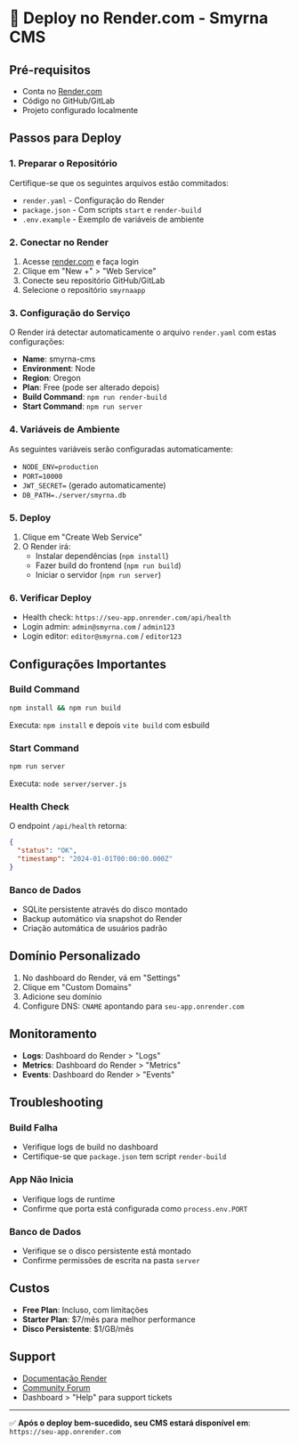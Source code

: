 # 🚀 Deploy no Render.com - Smyrna CMS

## Pré-requisitos
- Conta no [Render.com](https://render.com)
- Código no GitHub/GitLab
- Projeto configurado localmente

## Passos para Deploy

### 1. Preparar o Repositório
Certifique-se que os seguintes arquivos estão commitados:
- `render.yaml` - Configuração do Render
- `package.json` - Com scripts `start` e `render-build`
- `.env.example` - Exemplo de variáveis de ambiente

### 2. Conectar no Render
1. Acesse [render.com](https://render.com) e faça login
2. Clique em "New +" > "Web Service"
3. Conecte seu repositório GitHub/GitLab
4. Selecione o repositório `smyrnaapp`

### 3. Configuração do Serviço
O Render irá detectar automaticamente o arquivo `render.yaml` com estas configurações:

- **Name**: smyrna-cms
- **Environment**: Node
- **Region**: Oregon
- **Plan**: Free (pode ser alterado depois)
- **Build Command**: `npm run render-build`
- **Start Command**: `npm run server`

### 4. Variáveis de Ambiente
As seguintes variáveis serão configuradas automaticamente:
- `NODE_ENV=production`
- `PORT=10000`
- `JWT_SECRET=` (gerado automaticamente)
- `DB_PATH=./server/smyrna.db`

### 5. Deploy
1. Clique em "Create Web Service"
2. O Render irá:
   - Instalar dependências (`npm install`)
   - Fazer build do frontend (`npm run build`)
   - Iniciar o servidor (`npm run server`)

### 6. Verificar Deploy
- Health check: `https://seu-app.onrender.com/api/health`
- Login admin: `admin@smyrna.com` / `admin123`
- Login editor: `editor@smyrna.com` / `editor123`

## Configurações Importantes

### Build Command
```bash
npm install && npm run build
```
Executa: `npm install` e depois `vite build` com esbuild

### Start Command
```bash
npm run server
```
Executa: `node server/server.js`

### Health Check
O endpoint `/api/health` retorna:
```json
{
  "status": "OK",
  "timestamp": "2024-01-01T00:00:00.000Z"
}
```

### Banco de Dados
- SQLite persistente através do disco montado
- Backup automático via snapshot do Render
- Criação automática de usuários padrão

## Domínio Personalizado
1. No dashboard do Render, vá em "Settings"
2. Clique em "Custom Domains"
3. Adicione seu domínio
4. Configure DNS: `CNAME` apontando para `seu-app.onrender.com`

## Monitoramento
- **Logs**: Dashboard do Render > "Logs"
- **Metrics**: Dashboard do Render > "Metrics"
- **Events**: Dashboard do Render > "Events"

## Troubleshooting

### Build Falha
- Verifique logs de build no dashboard
- Certifique-se que `package.json` tem script `render-build`

### App Não Inicia
- Verifique logs de runtime
- Confirme que porta está configurada como `process.env.PORT`

### Banco de Dados
- Verifique se o disco persistente está montado
- Confirme permissões de escrita na pasta `server`

## Custos
- **Free Plan**: Incluso, com limitações
- **Starter Plan**: $7/mês para melhor performance
- **Disco Persistente**: $1/GB/mês

## Support
- [Documentação Render](https://render.com/docs)
- [Community Forum](https://community.render.com)
- Dashboard > "Help" para support tickets

---

✅ **Após o deploy bem-sucedido, seu CMS estará disponível em**: `https://seu-app.onrender.com`
